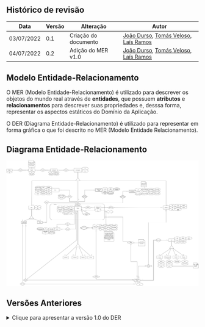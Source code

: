 ## Histórico de revisão

| Data       | Versão | Alteração            | Autor                                     |
| ---------- | ------ | -------------------- | ----------------------------------------- |
| 03/07/2022 | 0.1    | Criação do documento | [João Durso](https://github.com/jvsdurso),  [Tomás Veloso](https://github.com/tomasvelos0), [Laís Ramos](https://github.com/laisramos123) |
| 04/07/2022 | 0.2    | Adição do MER v1.0   | [João Durso](https://github.com/jvsdurso),  [Tomás Veloso](https://github.com/tomasvelos0), [Laís Ramos](https://github.com/laisramos123)|

## Modelo Entidade-Relacionamento

O MER (Modelo Entidade-Relacionamento) é utilizado para descrever os objetos do mundo real através de **entidades**, que possuem **atributos** e **relacionamentos** para descrever suas propriedades e, desssa forma, representar os aspectos estáticos do Domínio da Aplicação.

O DER (Diagrama Entidade-Relacionamento) é utilizado para representar em forma gráfica o que foi descrito no MER (Modelo Entidade Relacionamento).

## Diagrama Entidade-Relacionamento

![DER v1.0](../assets/images/MER/DER.png)

## Versões Anteriores

<details>
<summary>Clique para apresentar a versão 1.0 do DER</summary>

### DER v1.0

Como o Diagrama Entidade-Relacionamento foi feito no [Google Drive](https://drive.google.com/file/d/1guPJuix8kxib0uT8hAv54tWpBJPTuFqz/view?usp=sharing), através da plataforma Diagrams(draw.io), não teve como restaurar todo o histórico de modificações. Portanto, somente as mudanças a partir da versão 1.0 serão documentadas.

![DER v1.0](../assets/images/MER/MER.png)

**Autor(es):** [João Durso](https://github.com/jvsdurso) <br><br>
</details>